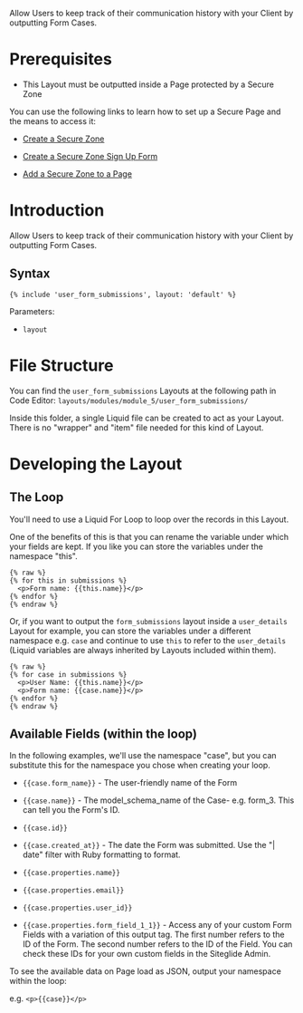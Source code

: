 Allow Users to keep track of their communication history with your Client by outputting Form Cases.

# Prerequisites

*   This Layout must be outputted inside a Page protected by a Secure Zone

You can use the following links to learn how to set up a Secure Page and the means to access it:

*   [Create a Secure Zone](https://help.siteglide.com/article/138-secure-zones-getting-started#2-creating-and-editing-a-secure-zone)

*   [Create a Secure Zone Sign Up Form](https://help.siteglide.com/article/138-secure-zones-getting-started#2-adding-a-sign-up-form)

*   [Add a Secure Zone to a Page](https://help.siteglide.com/article/138-secure-zones-getting-started#3-securing-pages)

# Introduction

Allow Users to keep track of their communication history with your Client by outputting Form Cases.

## Syntax

`{% include 'user_form_submissions', layout: 'default' %}`

Parameters:&#x20;

*   `layout `

# File Structure

You can find the `user_form_submissions` Layouts at the following path in Code Editor:
`layouts/modules/module_5/user_form_submissions/`&#x20;

Inside this folder, a single Liquid file can be created to act as your Layout. There is no "wrapper" and "item" file needed for this kind of Layout.&#x20;

# Developing the Layout

## The Loop

You'll need to use a Liquid For Loop to loop over the records in this Layout.&#x20;

One of the benefits of this is that you can rename the variable under which your fields are kept. If you like you can store the variables under the namespace "this".

```liquid
{% raw %}
{% for this in submissions %}
  <p>Form name: {{this.name}}</p>
{% endfor %}
{% endraw %}
```

Or, if you want to output the `form_submissions` layout inside a `user_details` Layout for example, you can store the variables under a different namespace e.g. `case` and continue to use `this` to refer to the `user_details` (Liquid variables are always inherited by Layouts included within them).

```liquid
{% raw %}
{% for case in submissions %}
  <p>User Name: {{this.name}}</p>
  <p>Form name: {{case.name}}</p>
{% endfor %}
{% endraw %}
```

## Available Fields (within the loop)

In the following examples, we'll use the namespace "case", but you can substitute this for the namespace you chose when creating your loop.

*   `{{case.form_name}}` - The user-friendly name of the Form

*   `{{case.name}}` - The model\_schema\_name of the Case- e.g. form\_3. This can tell you the Form's ID.

*   `{{case.id}}`

*   `{{case.created_at}}` - The date the Form was submitted. Use the "| date" filter with Ruby formatting to format.&#x20;

*   `{{case.properties.name}}`

*   `{{case.properties.email}}`

*   `{{case.properties.user_id}}`

*   `{{case.properties.form_field_1_1}}` - Access any of your custom Form Fields with a variation of this output tag. The first number refers to the ID of the Form. The second number refers to the ID of the Field. You can check these IDs for your own custom fields in the Siteglide Admin.&#x20;

To see the available data on Page load as JSON, output your namespace within the loop:

e.g.  `<p>{{case}}</p>`&#x20;
